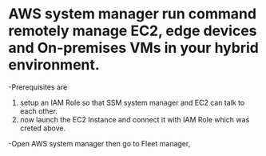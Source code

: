 # AWS system manager run command remotely manage EC2, edge devices and On-premises VMs in your hybrid environment.
-Prerequisites are
  1) setup an IAM Role so that SSM system manager and EC2 can talk to each other.
  2) now launch the EC2 Instance and connect it with IAM Role which was creted above.

-Open AWS system manager then go to Fleet manager, 

